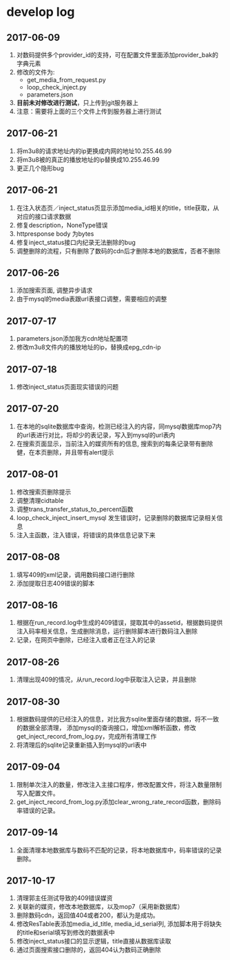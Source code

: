 # **develop log**
## 2017-06-09
1. 对数码提供多个provider_id的支持，可在配置文件里面添加provider_bak的字典元素
2. 修改的文件为:
     * get_media_from_request.py
     * loop_check_inject.py
     * parameters.json
3. **目前未对修改进行测试**，只上传到git服务器上
4. 注意：需要将上面的三个文件上传到服务器上进行测试
        
## 2017-06-21
1. 将m3u8的请求地址内的ip更换成内网的地址10.255.46.99
2. 将m3u8被的真正的播放地址的ip替换成10.255.46.99
3. 更正几个隐形bug

## 2017-06-21
1. 在注入状态页／inject_status页显示添加media_id相关的title，title获取，从对应的接口请求数据
2. 修复description，NoneType错误
3. httpresponse body 为bytes
4. 修复inject_status接口内纪录无法删除的bug
5. 调整删除的流程，只有删除了数码的cdn后才删除本地的数据库，否者不删除

## 2017-06-26
1. 添加搜索页面, 调整异步请求
2. 由于mysql的media表跟url表接口调整，需要相应的调整

## 2017-07-17
1. parameters.json添加我方cdn地址配置项
2. 修改m3u8文件内的播放地址的ip，替换成epg_cdn-ip

## 2017-07-18
1. 修改inject_status页面现实错误的问题

## 2017-07-20
1. 在本地的sqlite数据库中查询，检测已经注入的内容，同mysql数据库mop7内的url表进行对比，将却少的表记录，写入到mysql的url表内
2. 在搜索页面显示，当前注入的媒资所有的信息, 搜索到的每条记录带有删除健，在本页删除，并且带有alert提示

## 2017-08-01
1. 修改搜索页删除提示
2. 调整清理cidtable
3. 调整trans_transfer_status_to_percent函数
4. loop_check_inject_insert_mysql 发生错误时，记录删除的数据库记录相关信息
5. 注入主函数，注入错误，将错误的具体信息记录下来

## 2017-08-08
1. 填写409的xml记录，调用数码接口进行删除
2. 添加提取日志409错误的脚本

## 2017-08-16
1. 根据在run_record.log中生成的409错误，提取其中的assetid，根据数码提供注入码率相关信息，生成删除消息，运行删除脚本进行数码注入删除
2. 记录，在网页中删除，已经注入或者正在注入的记录

## 2017-08-26
1. 清理出现409的情况，从run_record.log中获取注入记录，并且删除

## 2017-08-30
1. 根据数码提供的已经注入的信息，对比我方sqlite里面存储的数据，将不一致的数据全部清理，
添加mysql的查询接口，增加xml解析函数，修改get_inject_record_from_log.py，完成所有清理工作
2. 将清理后的sqlite记录重新插入到mysql的url表中

## 2017-09-04
1. 限制单次注入的数量，修改注入主接口程序，修改配置文件，将注入数量限制写入配置文件。
2. get_inject_record_from_log.py添加clear_wrong_rate_record函数，删除码率错误的记录。

## 2017-09-14
1. 全面清理本地数据库与数码不匹配的记录，将本地数据库中，码率错误的记录删除。

## 2017-10-17
1. 清理郭主任测试导致的409错误媒资
2. 关联新的媒资，修改本地数据库，以及mop7（采用新数据库）
3. 删除数码cdn，返回值404或者200，都认为是成功。
4. 修改ResTable表添加media_id_title, media_id_serial列, 添加脚本用于将缺失的title和serial填写到修改的数据表中
5. 修改inject_status接口的显示逻辑，title直接从数据库读取
6. 通过页面搜索接口删除的，返回404认为数码正确删除



